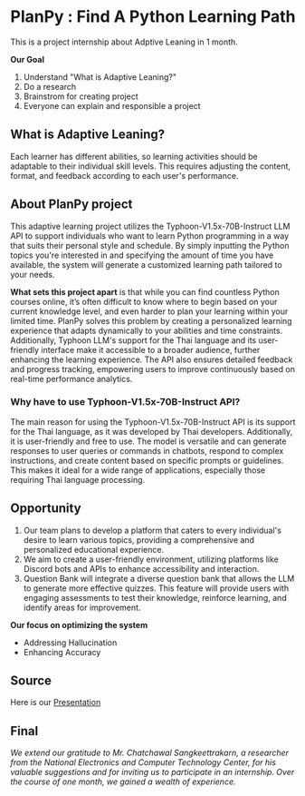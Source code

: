 # PlanPy : Find A Python Learning Path
This is a project internship about Adptive Leaning in 1 month.

**Our Goal**
1. Understand "What is Adaptive Leaning?"
2. Do a research
3. Brainstrom for creating project
4. Everyone can explain and responsible a project

## What is Adaptive Leaning?
Each learner has different abilities, so learning activities should be adaptable to their individual skill levels. This requires adjusting the content, format, and feedback according to each user's performance.

## About PlanPy project
This adaptive learning project utilizes the Typhoon-V1.5x-70B-Instruct LLM API to support individuals who want to learn Python programming in a way that suits their personal style and schedule. By simply inputting the Python topics you're interested in and specifying the amount of time you have available, the system will generate a customized learning path tailored to your needs.

**What sets this project apart** is that while you can find countless Python courses online, it’s often difficult to know where to begin based on your current knowledge level, and even harder to plan your learning within your limited time. PlanPy solves this problem by creating a personalized learning experience that adapts dynamically to your abilities and time constraints. Additionally, Typhoon LLM's support for the Thai language and its user-friendly interface make it accessible to a broader audience, further enhancing the learning experience. The API also ensures detailed feedback and progress tracking, empowering users to improve continuously based on real-time performance analytics.

### Why have to use Typhoon-V1.5x-70B-Instruct API? ###
The main reason for using the Typhoon-V1.5x-70B-Instruct API is its support for the Thai language, as it was developed by Thai developers. Additionally, it is user-friendly and free to use. The model is versatile and can generate responses to user queries or commands in chatbots, respond to complex instructions, and create content based on specific prompts or guidelines. This makes it ideal for a wide range of applications, especially those requiring Thai language processing.

## Opportunity ##
1. Our team plans to develop a platform that caters to every individual's desire to learn various topics, providing a comprehensive and personalized educational experience.
2. We aim to create a user-friendly environment, utilizing platforms like Discord bots and APIs to enhance accessibility and interaction.
3. Question Bank will integrate a diverse question bank that allows the LLM to generate more effective quizzes. This feature will provide users with engaging assessments to test their knowledge, reinforce learning, and identify areas for improvement.

**Our focus on optimizing the system**
  * Addressing Hallucination
  * Enhancing Accuracy

## Source ##
Here is our [Presentation](https://www.canva.com/design/DAGT_p843FA/Y6y_e4gWoSdm6mL9IcT3OQ/edit?utm_content=DAGT_p843FA&utm_campaign=designshare&utm_medium=link2&utm_source=sharebutton)

## Final ##
*We extend our gratitude to Mr. Chatchawal Sangkeettrakarn, a researcher from the National Electronics and Computer Technology Center, for his valuable suggestions and for inviting us to participate in an internship. Over the course of one month, we gained a wealth of experience.*
